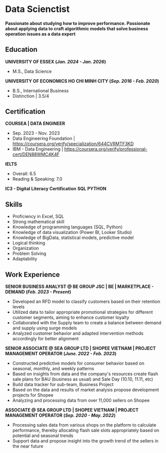 # Data Scienctist

#### Passionate about studying how to improve performance. Passionate about applying data to craft algorithmic models that solve business operation issues as a data expert

## Education
**UNIVERSITY OF ESSEX (_Jan. 2024 - Jan. 2026_)**
- M.S., Data Science
  
**UNIVERSITY OF ECONOMICS HO CHI MINH CITY (_Sep. 2016 - Feb. 2020_)**
- B.S., International Business
- Distinction | 3.5/4

## Certification
**COURSEA | DATA ENGINEER**
- Sep. 2023 - Nov. 2023
- Data Engineering Foundation | https://coursera.org/verify/specialization/644CVRMTF3KD
- IBM - Data Engineering | https://coursera.org/verify/professional-cert/DEN88WMC4K4F

**IELTS** 
- Overall: 6.5
- Reading & Speaking: 7.0

**IC3 - Digital Literacy Certification**
**SQL**
**PYTHON**

## Skills
- Proficiency in Excel, SQL
- Strong mathematical skill
- Knowledge of programming languages (SQL, Python)
- Knowledge of data visualization (Power BI, Looker Studio)
- Knowledge of BigData, statistical models, predictive model
- Logical thinking
- Organization
- Problem Solving
- Adaptability

## Work Experience
**SENIOR BUSINESS ANALYST @ BE GROUP JSC | BE | MARKETPLACE - DEMAND (_Feb. 2023 - Present_)**
- Developed an RFD model to classify customers based on their retention levels
- Utilized data to tailor appropriate promotional strategies for different customer segments, aiming to enhance customer loyalty
- Collaborated with the Supply team to create a balance between demand and supply using surge models
- Analyzed customer behavior and adapted intervention methods accordingly for better alignment

**SENIOR ASSOCIATE @ SEA GROUP LTD | SHOPEE VIETNAM | PROJECT MANAGEMENT OPERATOR (_June. 2022 - Feb. 2023_)**
- Constructed predictive models for consumer behavior based on seasonal, monthly, and weekly patterns
- Based on insights from data and the company's resources create flash sale plans for BAU (business as usual) and Sale Day (10.10, 11.11, etc)
- Build data tracker for sub-team, Business Project
- Based on the data and results of market analysis propose development projects for Shopee
- Analyzing and processing data from over 11,000 sellers on Shopee

**ASSOCIATE @ SEA GROUP LTD | SHOPEE VIETNAM | PROJECT MANAGEMENT OPERATOR (_Sep. 2020 - May. 2022_)**
- Processing sales data from various shops on the platform to calculate performance, thereby allocating flash sale slots appropriately based on potential and seasonal trends
- Support data and propose insight into the growth trend of the sellers in the near future

